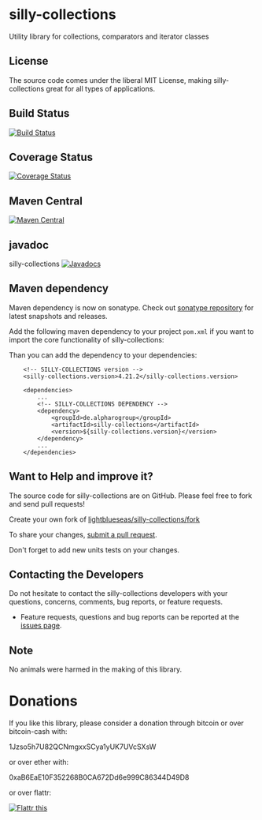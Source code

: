 # silly-collections

Utility library for collections, comparators and iterator classes

## License

The source code comes under the liberal MIT License, making silly-collections great for all types of applications.

## Build Status 

[![Build Status](https://travis-ci.org/lightblueseas/silly-collections.svg?branch=master)](https://travis-ci.org/lightblueseas/silly-collections)

## Coverage Status

[![Coverage Status](https://coveralls.io/repos/github/lightblueseas/silly-collections/badge.svg?branch=develop)](https://coveralls.io/github/lightblueseas/silly-collections?branch=develop)

## Maven Central

[![Maven Central](https://maven-badges.herokuapp.com/maven-central/de.alpharogroup/silly-collections/badge.svg)](https://maven-badges.herokuapp.com/maven-central/de.alpharogroup/silly-collections)

## javadoc

silly-collections [![Javadocs](http://www.javadoc.io/badge/de.alpharogroup/silly-collections.svg)](http://www.javadoc.io/doc/de.alpharogroup/silly-collections)

## Maven dependency

Maven dependency is now on sonatype.
Check out [sonatype repository](https://oss.sonatype.org/index.html#nexus-search;gav~de.alpharogroup~silly-collections~~~) for latest snapshots and releases.

Add the following maven dependency to your project `pom.xml` if you want to import the core functionality of silly-collections:

Than you can add the dependency to your dependencies:

		<!-- SILLY-COLLECTIONS version -->
		<silly-collections.version>4.21.2</silly-collections.version>

		<dependencies>
			...
			<!-- SILLY-COLLECTIONS DEPENDENCY -->
			<dependency>
				<groupId>de.alpharogroup</groupId>
				<artifactId>silly-collections</artifactId>
				<version>${silly-collections.version}</version>
			</dependency>
			...
		</dependencies>


## Want to Help and improve it? ###

The source code for silly-collections are on GitHub. Please feel free to fork and send pull requests!

Create your own fork of [lightblueseas/silly-collections/fork](https://github.com/lightblueseas/silly-collections/fork)

To share your changes, [submit a pull request](https://github.com/lightblueseas/silly-collections/pull/new/develop).

Don't forget to add new units tests on your changes.

## Contacting the Developers

Do not hesitate to contact the silly-collections developers with your questions, concerns, comments, bug reports, or feature requests.
- Feature requests, questions and bug reports can be reported at the [issues page](https://github.com/lightblueseas/silly-collections/issues).

## Note

No animals were harmed in the making of this library.


# Donations

If you like this library, please consider a donation through bitcoin or over bitcoin-cash with:

1Jzso5h7U82QCNmgxxSCya1yUK7UVcSXsW

or over ether with:

0xaB6EaE10F352268B0CA672Dd6e999C86344D49D8

or over flattr:

<a href="https://flattr.com/submit/auto?fid=r7vp62&url=https%3A%2F%2Fgithub.com%2Flightblueseas%2Fsilly-collections" target="_blank">
<img src="http://api.flattr.com/button/flattr-badge-large.png" alt="Flattr this" title="Flattr this" border="0" />
</a>




